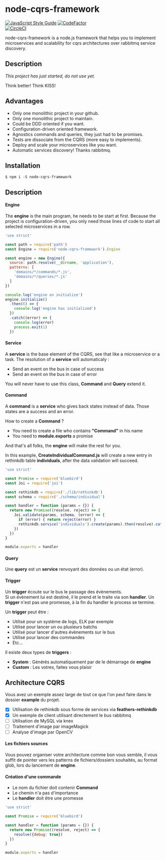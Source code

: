 # node-cqrs-framework

[![JavaScript Style Guide](https://img.shields.io/badge/code%20style-standard-brightgreen.svg)](http://standardjs.com/)
[![CodeFactor](https://www.codefactor.io/repository/github/gperreymond/node-cqrs-framework/badge)](https://www.codefactor.io/repository/github/gperreymond/node-cqrs-framework)  
[![CircleCI](https://circleci.com/gh/gperreymond/node-cqrs-framework.svg?style=svg)](https://circleci.com/gh/gperreymond/node-cqrs-framework)

node-cqrs-framework is a node.js framework that helps you to implement microservices and scalability for cqrs architectures over rabbitmq service discovery.

## Description

*This project has just started, do not use yet.*

Think better! Think KISS!

## Advantages

* Only one monolithic project in your github.
* Only one monolithic project to maintain.
* Could be DDD oriented if you want.
* Configuration-driven oriented framework.
* Agnostics commands and queries, they just had to be promises.
* Tests are dissociate from the CQRS (more easy to implements).
* Deploy and scale your microservices like you want.
* Automatic services discovery! Thanks rabbitmq.

## Installation  

```
$ npm i -S node-cqrs-framework
```

## Description

#### Engine

The __engine__ is the main program, he needs to be start at first. Because the project is configuration-driven, you only need those lines of code to start all selected microservices in a row.

```javascript
'use strict'

const path = require('path')
const Engine = require('node-cqrs-framework').Engine

const engine = new Engine({
  source: path.resolve(__dirname, 'application'),
  patterns: [
    'domains/*/commands/*.js',
    'domains/*/queries/*.js'
  ]
})

console.log('engine on initialize')
engine.initialize()
  .then(() => {
    console.log('engine has initialized')
  })
  .catch((error) => {
    console.log(error)
    process.exit(1)
  })
```

#### Service

A __service__ is the base element of the CQRS, see that like a microservice or a task. The resolution of a __service__ will automaticaly :

- Send an event on the bus in case of success
- Send an event on the bus in case of error

You will never have to use this class, __Command__ and __Query__ extend it.

#### Command

A __command__ is a __service__ who gives back states instead of data. Those states are a success and an error.

How to create a __Command__ ?

- You need to create a file who contains __"Command"__ in his name
- You need to __module.exports__ a promise

And that's all folks, the __engine__ will make the rest for you.

In this example, __CreateIndividualCommand.js__ will create a new entry in rethinkdb table __individuals__, after the data validation will succeed.

```javascript
'use strict'

const Promise = require('bluebird')
const Joi = require('joi')

const rethinkdb = require('./lib/rethinkdb')
const schema = require('./schema/individual')

const handler = function (params = {}) {
  return new Promise((resolve, reject) => {
    Joi.validate(params, schema, (error) => {
      if (error) { return reject(error) }
      rethinkdb.service('individuals').create(params).then(resolve).catch(reject)
    })
  })
}

module.exports = handler
```

#### Query

Une __query__ est un __service__ renvoyant des données ou un état (error).

#### Trigger

Un __trigger__ écoute sur le bus le passage des évènements.  
Si un évènement lui est destiné, il le prend et le traite via son __handler__.
Un __trigger__ n'est pas une promesse, à la fin du handler le process se termine.

Un __trigger__ peut être :

- Utilisé pour un système de logs, ELK par exemple
- Utilisé pour lancer un ou plusieurs batchs
- Utilisé pour lancer d'autres évènements sur le bus
- Utilisé pour lancer des commandes
- Etc...

Il existe deux types de __triggers__ :

- __System__ : Générés automatiquement par de le démarrage de __engine__
- __Custom__ : Les votres, faites vous plaisir

## Architecture CQRS

Vous avez un exemple assez large de tout ce que l'on peut faire dans le dossier __example__ du projet.

- [x] Utilisation de rethinkdb sous forme de services via __feathers-rethinkdb__
- [x] Un exemple de client utilisant directement le bus rabbitmq
- [ ] Utilisation de MySQL via knex
- [ ] Traitement d'image par imageMagick
- [ ] Analyse d'image par OpenCV

#### Les fichiers sources

Vous pouvez organiser votre architecture comme bon vous semble, il vous suffit de pointer vers les patterns de fichiers/dossiers souhaités, au format glob, lors du lancement de __engine__.

#### Création d'une commande

- Le nom du fichier doit contenir __Command__
- Le chemin n'a pas d'importance
- Le __handler__ doit être une promesse

```javascript
'use strict'

const Promise = require('bluebird')

const handler = function (params = {}) {
  return new Promise((resolve, reject) => {
    resolve({debug: true})
  })
}

module.exports = handler
```
